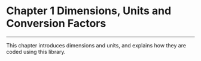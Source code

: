 # Chapter 1 Dimensions, Units and Conversion Factors
--------------------------------------------------


This chapter introduces dimensions and units, and explains how they are coded using this library.
